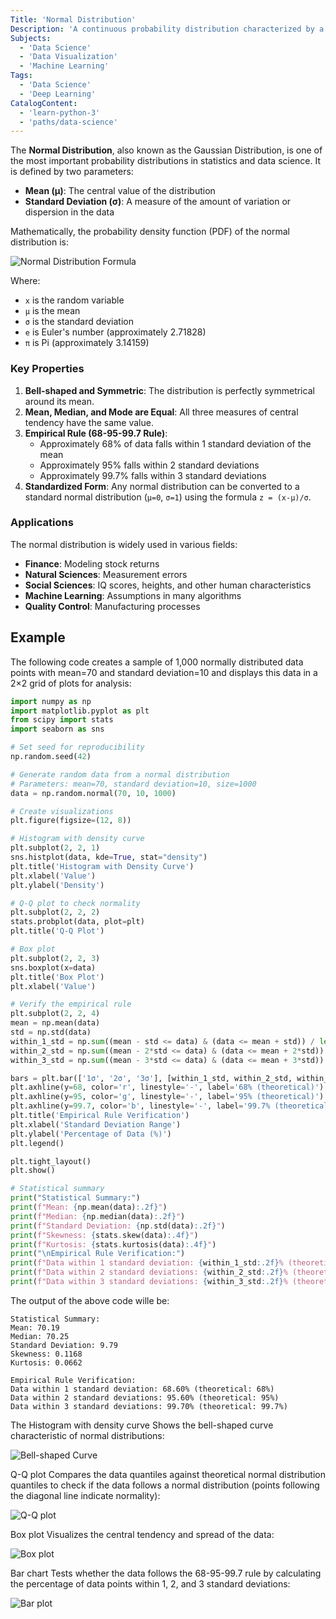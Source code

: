 ```yaml
---
Title: 'Normal Distribution'
Description: 'A continuous probability distribution characterized by a bell-shaped curve that is symmetric around its mean.'
Subjects:
  - 'Data Science'
  - 'Data Visualization'
  - 'Machine Learning'
Tags:
  - 'Data Science'
  - 'Deep Learning'
CatalogContent:
  - 'learn-python-3'
  - 'paths/data-science'
---
```


The **Normal Distribution**, also known as the Gaussian Distribution, is one of the most important probability distributions in statistics and data science. It is defined by two parameters:

- **Mean (μ)**: The central value of the distribution
- **Standard Deviation (σ)**: A measure of the amount of variation or dispersion in the data

Mathematically, the probability density function (PDF) of the normal distribution is:

![Normal Distribution Formula](https://raw.githubusercontent.com/Codecademy/docs/main/media/normal_distribution_formula.png)

Where:

- `x` is the random variable
- `μ` is the mean
- `σ` is the standard deviation
- `e` is Euler's number (approximately 2.71828)
- `π` is Pi (approximately 3.14159)

### Key Properties

1. **Bell-shaped and Symmetric**: The distribution is perfectly symmetrical around its mean.
2. **Mean, Median, and Mode are Equal**: All three measures of central tendency have the same value.
3. **Empirical Rule (68-95-99.7 Rule)**:
   - Approximately 68% of data falls within 1 standard deviation of the mean
   - Approximately 95% falls within 2 standard deviations
   - Approximately 99.7% falls within 3 standard deviations
4. **Standardized Form**: Any normal distribution can be converted to a standard normal distribution (`μ=0`, `σ=1`) using the formula `z = (x-μ)/σ`.

### Applications

The normal distribution is widely used in various fields:

- **Finance**: Modeling stock returns
- **Natural Sciences**: Measurement errors
- **Social Sciences**: IQ scores, heights, and other human characteristics
- **Machine Learning**: Assumptions in many algorithms
- **Quality Control**: Manufacturing processes

## Example

The following code creates a sample of 1,000 normally distributed data points with mean=70 and standard deviation=10 and displays this data in a 2×2 grid of plots for analysis:

```py
import numpy as np
import matplotlib.pyplot as plt
from scipy import stats
import seaborn as sns

# Set seed for reproducibility
np.random.seed(42)

# Generate random data from a normal distribution
# Parameters: mean=70, standard deviation=10, size=1000
data = np.random.normal(70, 10, 1000)

# Create visualizations
plt.figure(figsize=(12, 8))

# Histogram with density curve
plt.subplot(2, 2, 1)
sns.histplot(data, kde=True, stat="density")
plt.title('Histogram with Density Curve')
plt.xlabel('Value')
plt.ylabel('Density')

# Q-Q plot to check normality
plt.subplot(2, 2, 2)
stats.probplot(data, plot=plt)
plt.title('Q-Q Plot')

# Box plot
plt.subplot(2, 2, 3)
sns.boxplot(x=data)
plt.title('Box Plot')
plt.xlabel('Value')

# Verify the empirical rule
plt.subplot(2, 2, 4)
mean = np.mean(data)
std = np.std(data)
within_1_std = np.sum((mean - std <= data) & (data <= mean + std)) / len(data) * 100
within_2_std = np.sum((mean - 2*std <= data) & (data <= mean + 2*std)) / len(data) * 100
within_3_std = np.sum((mean - 3*std <= data) & (data <= mean + 3*std)) / len(data) * 100

bars = plt.bar(['1σ', '2σ', '3σ'], [within_1_std, within_2_std, within_3_std])
plt.axhline(y=68, color='r', linestyle='-', label='68% (theoretical)')
plt.axhline(y=95, color='g', linestyle='-', label='95% (theoretical)')
plt.axhline(y=99.7, color='b', linestyle='-', label='99.7% (theoretical)')
plt.title('Empirical Rule Verification')
plt.xlabel('Standard Deviation Range')
plt.ylabel('Percentage of Data (%)')
plt.legend()

plt.tight_layout()
plt.show()

# Statistical summary
print("Statistical Summary:")
print(f"Mean: {np.mean(data):.2f}")
print(f"Median: {np.median(data):.2f}")
print(f"Standard Deviation: {np.std(data):.2f}")
print(f"Skewness: {stats.skew(data):.4f}")
print(f"Kurtosis: {stats.kurtosis(data):.4f}")
print("\nEmpirical Rule Verification:")
print(f"Data within 1 standard deviation: {within_1_std:.2f}% (theoretical: 68%)")
print(f"Data within 2 standard deviations: {within_2_std:.2f}% (theoretical: 95%)")
print(f"Data within 3 standard deviations: {within_3_std:.2f}% (theoretical: 99.7%)")
```

The output of the above code wille be:

```shell
Statistical Summary:
Mean: 70.19
Median: 70.25
Standard Deviation: 9.79
Skewness: 0.1168
Kurtosis: 0.0662

Empirical Rule Verification:
Data within 1 standard deviation: 68.60% (theoretical: 68%)
Data within 2 standard deviations: 95.60% (theoretical: 95%)
Data within 3 standard deviations: 99.70% (theoretical: 99.7%)
```

The Histogram with density curve Shows the bell-shaped curve characteristic of normal distributions:

![Bell-shaped Curve](https://raw.githubusercontent.com/Codecademy/docs/main/media/normal_distribution_histogram.png)

Q-Q plot Compares the data quantiles against theoretical normal distribution quantiles to check if the data follows a normal distribution (points following the diagonal line indicate normality):

![Q-Q plot](https://raw.githubusercontent.com/Codecademy/docs/main/media/normal_distribution_q_plot.png)

Box plot Visualizes the central tendency and spread of the data:

![Box plot](https://raw.githubusercontent.com/Codecademy/docs/main/media/normal_distribution_box_plot.png)

Bar chart Tests whether the data follows the 68-95-99.7 rule by calculating the percentage of data points within 1, 2, and 3 standard deviations:

![Bar plot](https://raw.githubusercontent.com/Codecademy/docs/main/media/normal_distribution_empirical_rule.png)
